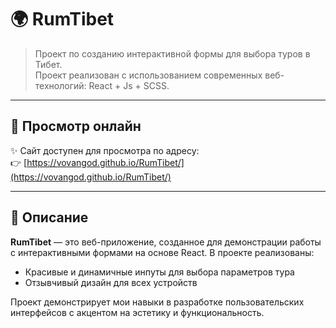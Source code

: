 # 🌍 RumTibet

> Проект по созданию интерактивной формы для выбора туров в Тибет.  
Проект реализован с использованием современных веб-технологий: React + Js + SCSS.

---

## 🔗 Просмотр онлайн

✨ Сайт доступен для просмотра по адресу:  
👉 [https://vovangod.github.io/RumTibet/](https://vovangod.github.io/RumTibet/)

---

## 🧾 Описание

**RumTibet** — это веб-приложение, созданное для демонстрации работы с интерактивными формами на основе React. В проекте реализованы:
- Красивые и динамичные инпуты для выбора параметров тура
- Отзывчивый дизайн для всех устройств

Проект демонстрирует мои навыки в разработке пользовательских интерфейсов с акцентом на эстетику и функциональность.
